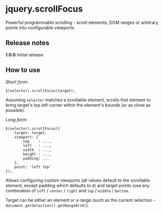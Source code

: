 jquery.scrollFocus
==================

Powerful programmable scrolling - scroll elements, DOM ranges or arbitrary points into configurable viewports.

Release notes
-------------

**1.0.0** Initial release


How to use
----------

*Short form*: 

	$(selector).scrollFocus(target);

Assuming `selector` matches a scrollable element, scrolls that element to bring target's top left corner within the element's bounds (or as close as possible).

*Long form*:

	$(selector).scrollFocus({
		target: target,
		viewport: {
			top    : ...,
			left   : ...,
			width  : ...,
			height : ...,
			padding: ...
		},
		point: 'left top'
	});

Allows configuring custom viewports (all values default to the scrollable element, except padding which defaults to `0`) and target points (use any combination of `left` / `center` / `right` and `top` / `middle` / `bottom`.

Target can be either an element or a range (such as the current selection - `document.getSelection().getRangeAt(0)`).
